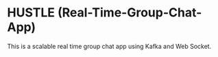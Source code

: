 # HUSTLE   (Real-Time-Group-Chat-App)
This is a scalable real time group chat app using Kafka and Web Socket.
